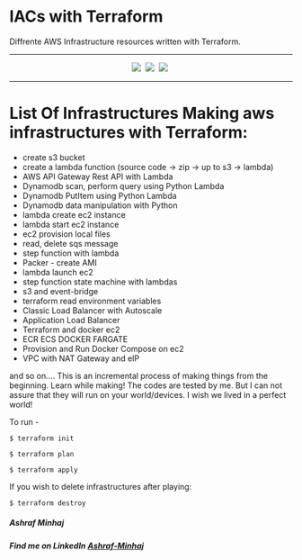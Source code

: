 # IACs with Terraform
 Diffrente AWS Infrastructure resources written with Terraform.

-----------

<div align="center">

![](https://img.shields.io/badge/Terraform-Version%201.3.3-white?style=plastic&logo=terraform)&nbsp; 
![](https://img.shields.io/badge/Python-Version%203.10-yellow?style=plastic&logo=python)&nbsp;
![](https://img.shields.io/badge/Packer-Version%20%3E=%200.0.2-blue?style=plastic&logo=packer)&nbsp;

</div>

----------

# List Of Infrastructures Making aws infrastructures with Terraform:
 * create s3 bucket
 * create a lambda function (source code -> zip -> up to s3 -> lambda)
 * AWS API Gateway Rest API with Lambda
 * Dynamodb scan, perform query using Python Lambda 
 * Dynamodb PutItem using Python Lambda 
 * Dynamodb data manipulation with Python
 * lambda create ec2 instance 
 * lambda start ec2 instance
 * ec2 provision local files
 * read, delete sqs message
 * step function with lambda
 * Packer - create AMI
 * lambda launch ec2
 * step function state machine with lambdas
 * s3 and event-bridge
 * terraform read environment variables
 * Classic Load Balancer with Autoscale
 * Application Load Balancer
 * Terraform and docker ec2
 * ECR ECS DOCKER FARGATE
 * Provision and Run Docker Compose on ec2
 * VPC with NAT Gateway and eIP

<!-- #### May be next (just... may be)
 * (NEXT) __Project:__ BackBencher Replies API (API Gateway, Lambda, Dynamodb)
 * (NEXT) EC2
 * (NEXT) API Gatway -> SNS -> Lambda
 * (NEXT) Fully functional Serverless Application -->

<!-- #### Projects
 * AWS autoscale and load balancing with route53 (clb and alb)
 * Idiot API: a serverless application that returns random illogical responses to irritate you.
Tech: APIGW, Lambda, S3, CloudWatch, Python3 -->


and so on....
This is an incremental process of making things from the beginning. Learn while making!
The codes are tested by me. But I can not assure that they will run on your world/devices. I wish we lived in a perfect world!

To run -

 `$ terraform init`

 `$ terraform plan`

 `$ terraform apply`

If you wish to delete infrastructures after playing:
 
 `$ terraform destroy`

##### Ashraf Minhaj
##### Find me on LinkedIn [Ashraf-Minhaj](https://www.linkedin.com/in/ashraf-minhaj/)
